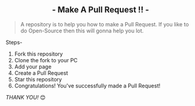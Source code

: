 <h2 align="center"> - Make A Pull Request !! - </h2>

> A repository is to help you how to make a Pull Request. If you like to do Open-Source then this will gonna help you lot.
  
Steps-

1. Fork this repository
2. Clone the fork to your PC
3. Add your page
4. Create a Pull Request
5. Star this repository
6. Congratulations! You've successfully made a Pull Request!

*THANK YOU!* 😊
